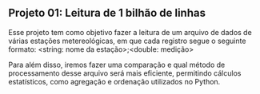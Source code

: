 ## Projeto 01: Leitura de 1 bilhão de linhas 

Esse projeto tem como objetivo fazer a leitura de um arquivo de dados de várias estações metereológicas, em que cada registro segue o seguinte formato:
<string: nome da estação>;<double: medição>

Para além disso, iremos fazer uma comparação e qual método de processamento desse arquivo será mais eficiente, permitindo cálculos estatísticos, como agregação e ordenação utilizados no Python. 


